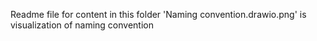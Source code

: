Readme file for content in this folder
'Naming convention.drawio.png' is visualization of naming convention

